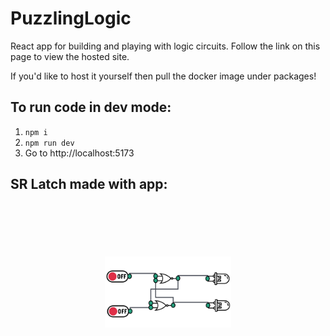 # PuzzlingLogic

React app for building and playing with logic circuits. Follow the link on this page to view the hosted site.

If you'd like to host it yourself then pull the docker image under packages! 

## To run code in dev mode:
1. ```npm i```
2. ```npm run dev```
3. Go to http://localhost:5173


## SR Latch made with app:

<picture>

 <img alt="YOUR-ALT-TEXT" style="scale: 0.4" src="https://raw.githubusercontent.com/Aurux/PuzzlingLogic/main/src/assets/examples/SRLatch-bg.png">
</picture>

